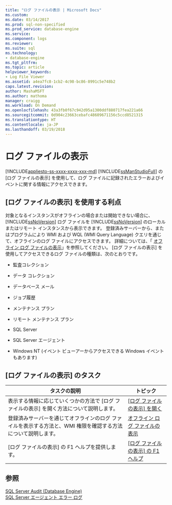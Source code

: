 ```yaml
---
title: "ログ ファイルの表示 | Microsoft Docs"
ms.custom: 
ms.date: 03/14/2017
ms.prod: sql-non-specified
ms.prod_service: database-engine
ms.service: 
ms.component: logs
ms.reviewer: 
ms.suite: sql
ms.technology:
- database-engine
ms.tgt_pltfrm: 
ms.topic: article
helpviewer_keywords:
- Log File Viewer
ms.assetid: a4ea7fc8-1cb2-4c98-bc86-8991c5e748b2
caps.latest.revision: 
author: MashaMSFT
ms.author: mathoma
manager: craigg
ms.workload: On Demand
ms.openlocfilehash: 43a3fb0f67c942d95a1300ddf880717fea221a66
ms.sourcegitcommit: 0d904c23663cebafc48609671156c5ccd8521315
ms.translationtype: HT
ms.contentlocale: ja-JP
ms.lasthandoff: 03/19/2018
---
```

# <a name="log-file-viewer"></a>ログ ファイルの表示
[!INCLUDE[appliesto-ss-xxxx-xxxx-xxx-md](../../includes/appliesto-ss-xxxx-xxxx-xxx-md.md)]
  [!INCLUDE[ssManStudioFull](../../includes/ssmanstudiofull-md.md)] の [ログ ファイルの表示] を使用して、ログ ファイルに記録されたエラーおよびイベントに関する情報にアクセスできます。  
  
## <a name="benefits-of-using-log-file-viewer"></a>[ログ ファイルの表示] を使用する利点  
 対象となるインスタンスがオフラインの場合または開始できない場合に、 [!INCLUDE[ssNoVersion](../../includes/ssnoversion-md.md)] ログ ファイルを [!INCLUDE[ssNoVersion](../../includes/ssnoversion-md.md)] のローカルまたはリモート インスタンスから表示できます。 登録済みサーバーから、またはプログラムにより WMI および WQL (WMI Query Language) クエリを通じて、オフラインのログ ファイルにアクセスできます。 詳細については、「 [オフライン ログ ファイルの表示](../../relational-databases/logs/view-offline-log-files.md)」を参照してください。 [ログ ファイルの表示] を使用してアクセスできるログ ファイルの種類は、次のとおりです。  
  
-   監査コレクション  
  
-   データ コレクション  
  
-   データベース メール  
  
-   ジョブ履歴  
  
-   メンテナンス プラン  
  
-   リモート メンテナンス プラン  
  
-   SQL Server  
  
-   SQL Server エージェント  
  
-   Windows NT (イベント ビューアーからアクセスできる Windows イベントもあります)  
  
## <a name="log-file-viewer-tasks"></a>[ログ ファイルの表示] のタスク  
  
|タスクの説明|トピック|  
|----------------------|-----------|  
|表示する情報に応じていくつかの方法で [ログ ファイルの表示] を開く方法について説明します。|[[ログ ファイルの表示] を開く](../../relational-databases/logs/open-log-file-viewer.md)|  
|登録済みサーバーを通じてオフラインのログ ファイルを表示する方法と、WMI 権限を確認する方法について説明します。|[オフライン ログ ファイルの表示](../../relational-databases/logs/view-offline-log-files.md)|  
|[ログ ファイルの表示] の F1 ヘルプを提供します。|[[ログ ファイルの表示] の F1 ヘルプ](../../relational-databases/logs/log-file-viewer-f1-help.md)|  
  
## <a name="see-also"></a>参照  
 [SQL Server Audit &#40;Database Engine&#41;](../../relational-databases/security/auditing/sql-server-audit-database-engine.md)   
 [SQL Server エージェント エラー ログ](http://msdn.microsoft.com/library/0b2d6e6e-cd2d-4b8b-9fa2-2bbd2fc0da41)  
  
  
